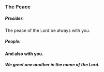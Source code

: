 ### The Peace
##### Presider:
The peace of the Lord be always with you.

##### **People:**
**And also with you.**

##### We greet one another in the name of the Lord.
